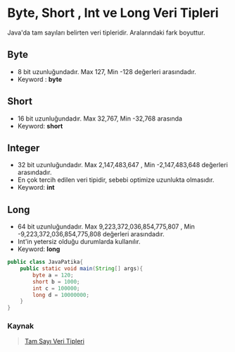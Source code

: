 # Byte, Short , Int ve Long Veri Tipleri

Java'da tam sayıları belirten veri tipleridir. Aralarındaki fark boyuttur.

## Byte

* 8 bit uzunluğundadır. Max 127, Min -128 değerleri arasındadır.
* Keyword : **byte**

## Short

* 16 bit uzunluğundadır. Max 32,767, Min -32,768 arasında
* Keyword: **short**

## Integer

* 32 bit uzunluğundadır. Max 2,147,483,647 , Min -2,147,483,648 değerleri arasındadır.
* En çok tercih edilen veri tipidir, sebebi optimize uzunlukta olmasıdır.
* Keyword: **int**

## Long

* 64 bit uzunluğundadır. Max 9,223,372,036,854,775,807 , Min -9,223,372,036,854,775,808 değerleri arasındadır.
* Int'in yetersiz olduğu durumlarda kullanılır.
* Keyword: **long**

```java
public class JavaPatika{
    public static void main(String[] args){
        byte a = 120;
        short b = 1000;
        int c = 100000;
        long d = 10000000;
    }
}
```

### Kaynak

> [Tam Sayı Veri Tipleri](https://app.patika.dev/moduller/java101/byte-short-int-long)
